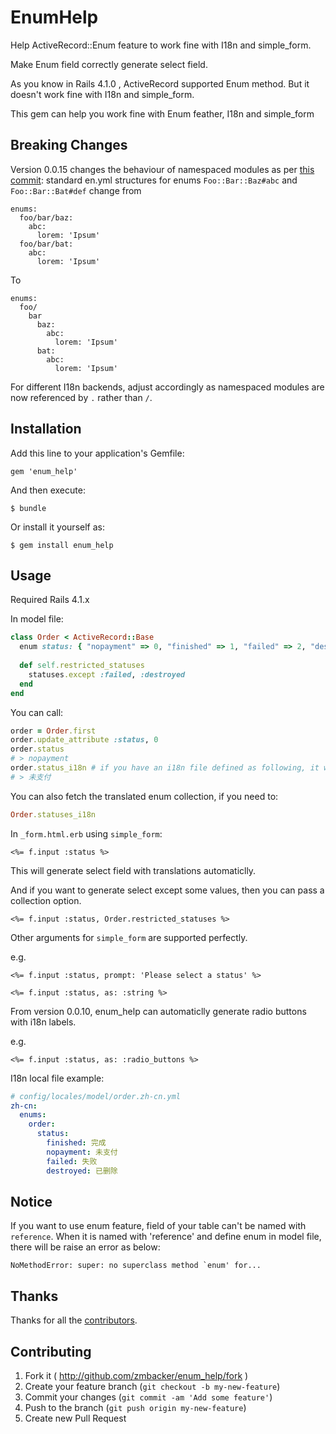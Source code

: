 # EnumHelp

Help ActiveRecord::Enum feature to work fine with I18n and simple_form.

Make Enum field correctly generate select field.

As you know in Rails 4.1.0 , ActiveRecord supported Enum method. But it doesn't work fine with I18n and simple_form.

This gem can help you work fine with Enum feather, I18n and simple_form

## Breaking Changes

Version 0.0.15 changes the behaviour of namespaced modules as per [this commit](https://github.com/zmbacker/enum_help/commit/fd1c09bcc5402b97bbf4d35313ce84cdffbe47d3): standard en.yml structures for enums `Foo::Bar::Baz#abc` and `Foo::Bar::Bat#def` change from

    enums:
      foo/bar/baz:
        abc:
          lorem: 'Ipsum'
      foo/bar/bat:
        abc: 
          lorem: 'Ipsum'

To

    enums:
      foo/
        bar
          baz:
            abc:
              lorem: 'Ipsum'
          bat:
            abc: 
              lorem: 'Ipsum'

For different I18n backends, adjust accordingly as namespaced modules are now referenced by `.` rather than `/`.

## Installation

Add this line to your application's Gemfile:

    gem 'enum_help'

And then execute:

    $ bundle

Or install it yourself as:

    $ gem install enum_help

## Usage


Required Rails 4.1.x

In model file:

```ruby
class Order < ActiveRecord::Base
  enum status: { "nopayment" => 0, "finished" => 1, "failed" => 2, "destroyed" => 3 }
      
  def self.restricted_statuses
    statuses.except :failed, :destroyed
  end
end
```

You can call:

```ruby
order = Order.first
order.update_attribute :status, 0
order.status
# > nopayment
order.status_i18n # if you have an i18n file defined as following, it will return "未支付".
# > 未支付
```

You can also fetch the translated enum collection, if you need to:

```ruby
Order.statuses_i18n
```

In `_form.html.erb` using `simple_form`:

```erb
<%= f.input :status %>
```

This will generate select field with translations automaticlly.

And if you want to generate select except some values, then you can pass a collection option.

```erb
<%= f.input :status, Order.restricted_statuses %>
```

Other arguments for `simple_form` are supported perfectly.

e.g.

```erb
<%= f.input :status, prompt: 'Please select a status' %>

<%= f.input :status, as: :string %>
```

From version 0.0.10, enum_help can automaticlly generate radio buttons with i18n labels.

e.g.
```erb
<%= f.input :status, as: :radio_buttons %>
```




I18n local file example:

```yaml
# config/locales/model/order.zh-cn.yml
zh-cn:
  enums:
    order:
      status:
        finished: 完成
        nopayment: 未支付
        failed: 失败
        destroyed: 已删除
```


## Notice
If you want to use enum feature, field of your table can't be named with `reference`.
When it is named with 'reference' and define enum in model file, there will be raise an error as below:

    NoMethodError: super: no superclass method `enum' for...


## Thanks

Thanks for all the [contributors](https://github.com/zmbacker/enum_help/graphs/contributors).

## Contributing

1. Fork it ( http://github.com/zmbacker/enum_help/fork )
2. Create your feature branch (`git checkout -b my-new-feature`)
3. Commit your changes (`git commit -am 'Add some feature'`)
4. Push to the branch (`git push origin my-new-feature`)
5. Create new Pull Request
